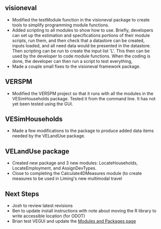 ## visioneval
  - Modified the testModule function in the visioneval package to create tools to simplify programming module functions. 
  - Added scripting to all modules to show how to use.  Briefly, developers can set up the estimation and specifications portions of their module scripts, run them, and then check that a datastore can be created, inputs loaded, and all need data would be presented in the datastore. Then scripting can be run to create the input list 'L'. This then can be used by the developer to code module functions. When the coding is done, the developer can then run a script to test everything,
  - Made a couple small fixes to the visioneval framework package.

## VERSPM
  - Modified the VERSPM project so that it runs with all the modules in the VESimHouseholds package. Tested it from the command line. It has not yet been tested using the GUI.

## VESimHouseholds
  - Made a few modifications to the package to produce added data items needed by the VELandUse package.

## VELandUse package
  - Created new package and 3 new modules: LocateHouseholds, LocateEmployment, and AssignDevTypes.
  - Close to completing the Calculate4DMeasures module (to create measures to be used in Liming's new multimodal travel 

## Next Steps
  - Josh to review latest revisions
  - Ben to update install instructions with note about moving the R library to write accessible location (for ODOT)
  - Brian test VEGUI and update the [Modules and Packages page](https://github.com/gregorbj/VisionEval/wiki/Modules-and-Packages)